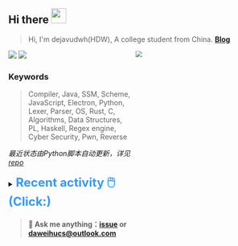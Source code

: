 ## Hi there <img src="https://raw.githubusercontent.com/MartinHeinz/MartinHeinz/master/wave.gif" width="30px">

> Hi, I'm dejavudwh(HDW), A college student from China. **[Blog](https://www.cnblogs.com/secoding)** 

![](https://komarev.com/ghpvc/?username=dejavudwh)
<img src="https://img.shields.io/badge/BLOG-dejavudwh-blue"><a href="https://www.cnblogs.com/secoding/"></a></img>
<img align="right" width="50%" src="https://github-readme-stats.vercel.app/api?username=dejavudwh&show_icons=true&theme=onedark&count_private=true" style="zoom: 80%;" /> 

### Keywords 

> Compiler, Java, SSM, Scheme, JavaScript, Electron, Python, Lexer, Parser, OS, Rust, C, Algorithms, Data Structures, PL, Haskell, Regex engine, Cyber Security, Pwn, Reverse

*最近状态由Python脚本自动更新，详见<a href="https://github.com/dejavudwh/dejavudwh"> repo</a>*

<details>

  <summary><font size="5.5" color="#3399FF"><b>Recent activity 🖱️(Click:)</b></font></summary>

  - <details open>

    <summary><font size="3.5" color="#3399FF"><b>Recent Post 🖱️</b></font></summary>
    <br>
    <table>
    <tr>
    <td>
    <!-- ZHIHUPOSTS:START --> 

    <!-- ZHIHUPOSTS:END -->
    </td>
    <td>
    <!-- GITHUB:START -->

    - [dejavudwh starred yihong0618/GitHubPoster](https://github.com/yihong0618/GitHubPoster) - 2021-07-28T05:55:37Z
    - [dejavudwh pushed to main in dejavudwh/WriteUp](https://github.com/dejavudwh/WriteUp/compare/de46c63f33...f045a32238) - 2021-07-24T15:48:56Z
    - [dejavudwh starred YajS/NikPEViewer](https://github.com/YajS/NikPEViewer) - 2021-07-24T15:21:20Z
    - [dejavudwh starred DropsOfZut/awesome-security-weixin-official-accounts](https://github.com/DropsOfZut/awesome-security-weixin-official-accounts) - 2021-07-24T05:54:39Z
    - [dejavudwh pushed to main in dejavudwh/WriteUp](https://github.com/dejavudwh/WriteUp/compare/9e5f436da7...de46c63f33) - 2021-07-23T10:25:26Z
    <!-- GITHUB:END -->
    </td>
    </tr>
    </table>
  </details>

</details>

> #### 💬 Ask me anything：[issue](https://github.com/dejavudwh/dejavudwh/issues) or [daweihucs@outlook.com](mailto:daweihucs@outlook.com)